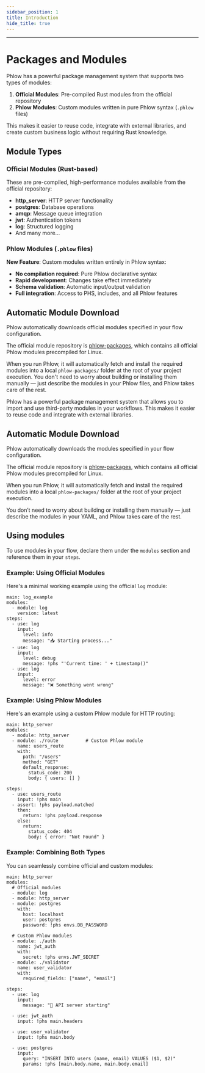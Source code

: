 ```yaml
---
sidebar_position: 1
title: Introduction
hide_title: true
---
```

---
#  Packages and Modules

Phlow has a powerful package management system that supports two types of modules:

1. **Official Modules**: Pre-compiled Rust modules from the official repository
2. **Phlow Modules**: Custom modules written in pure Phlow syntax (`.phlow` files)

This makes it easier to reuse code, integrate with external libraries, and create custom business logic without requiring Rust knowledge.

## Module Types

### Official Modules (Rust-based)
These are pre-compiled, high-performance modules available from the official repository:
- **http_server**: HTTP server functionality
- **postgres**: Database operations
- **amqp**: Message queue integration
- **jwt**: Authentication tokens
- **log**: Structured logging
- And many more...

### Phlow Modules (`.phlow` files)
**New Feature**: Custom modules written entirely in Phlow syntax:
- **No compilation required**: Pure Phlow declarative syntax
- **Rapid development**: Changes take effect immediately  
- **Schema validation**: Automatic input/output validation
- **Full integration**: Access to PHS, includes, and all Phlow features

## Automatic Module Download

Phlow automatically downloads official modules specified in your flow configuration.

The official module repository is [phlow-packages](https://github.com/phlowdotdev/phlow-packages), which contains all official Phlow modules precompiled for Linux.

When you run Phlow, it will automatically fetch and install the required modules into a local `phlow-packages/` folder at the root of your project execution.
You don't need to worry about building or installing them manually — just describe the modules in your Phlow files, and Phlow takes care of the rest.

Phlow has a powerful package management system that allows you to import and use third-party modules in your workflows. This makes it easier to reuse code and integrate with external libraries.

## Automatic Module Download

Phlow automatically downloads the modules specified in your flow configuration.

The official module repository is [phlow-packages](https://github.com/phlowdotdev/phlow-packages), which contains all official Phlow modules precompiled for Linux.

When you run Phlow, it will automatically fetch and install the required modules into a local `phlow-packages/` folder at the root of your project execution.

You don’t need to worry about building or installing them manually — just describe the modules in your YAML, and Phlow takes care of the rest.

## Using modules

To use modules in your flow, declare them under the `modules` section and reference them in your `steps`.

### Example: Using Official Modules

Here's a minimal working example using the official `log` module:

```phlow
main: log_example
modules:
  - module: log
    version: latest
steps:
  - use: log
    input:
      level: info
      message: "📥 Starting process..."
  - use: log
    input:
      level: debug
      message: !phs "'Current time: ' + timestamp()"
  - use: log
    input:
      level: error
      message: "❌ Something went wrong"
```

### Example: Using Phlow Modules

Here's an example using a custom Phlow module for HTTP routing:

```phlow
main: http_server
modules:
  - module: http_server
  - module: ./route          # Custom Phlow module
    name: users_route
    with:
      path: "/users"
      method: "GET"
      default_response:
        status_code: 200
        body: { users: [] }

steps:
  - use: users_route
    input: !phs main
  - assert: !phs payload.matched
    then:
      return: !phs payload.response
    else:
      return:
        status_code: 404
        body: { error: "Not Found" }
```

### Example: Combining Both Types

You can seamlessly combine official and custom modules:

```phlow
main: http_server
modules:
  # Official modules
  - module: log
  - module: http_server
  - module: postgres
    with:
      host: localhost
      user: postgres
      password: !phs envs.DB_PASSWORD
  
  # Custom Phlow modules
  - module: ./auth
    name: jwt_auth
    with:
      secret: !phs envs.JWT_SECRET
  - module: ./validator
    name: user_validator
    with:
      required_fields: ["name", "email"]

steps:
  - use: log
    input:
      message: "🚀 API server starting"
  
  - use: jwt_auth
    input: !phs main.headers
  
  - use: user_validator
    input: !phs main.body
  
  - use: postgres
    input:
      query: "INSERT INTO users (name, email) VALUES ($1, $2)"
      params: !phs [main.body.name, main.body.email]
```